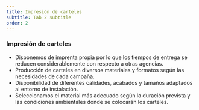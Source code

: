 ```yaml
---
title: Impresión de carteles
subtitle: Tab 2 subtitle
order: 2
---
```


<h3 class="text-4xl font-bold">Impresión de carteles</h3>

<ul>
  <li>Disponemos de imprenta propia por lo que los tiempos de entrega se reducen considerablemente con respecto a otras agencias.</li>
  <li>Producción de carteles en diversos materiales y formatos según las necesidades de cada campaña.</li>
  <li>Disponibilidad de diferentes calidades, acabados y tamaños adaptados al entorno de instalación.</li>
  <li>Seleccionamos el material más adecuado según la duración prevista y las condiciones ambientales donde se colocarán los carteles.</li>
</ul>
